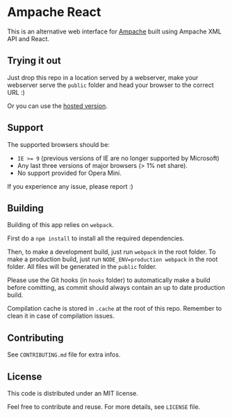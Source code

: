 Ampache React
=============

This is an alternative web interface for
[Ampache](https://github.com/ampache/ampache/) built using Ampache XML API and
React.

## Trying it out

Just drop this repo in a location served by a webserver, make your webserver
serve the `public` folder and head your browser to the correct URL :)

Or you can use the [hosted version](https://phyks.github.io/ampache_react/).

## Support

The supported browsers should be:

* `IE >= 9` (previous versions of IE are no longer supported by Microsoft)
* Any last three versions of major browsers (> 1% net share).
* No support provided for Opera Mini.

If you experience any issue, please report :)


## Building

Building of this app relies on `webpack`.

First do a `npm install` to install all the required dependencies.

Then, to make a development build, just run `webpack` in the root folder. To
make a production build, just run `NODE_ENV=production webpack` in the root
folder. All files will be generated in the `public` folder.

Please use the Git hooks (in `hooks` folder) to automatically make a build
before comitting, as commit should always contain an up to date production
build.

Compilation cache is stored in `.cache` at the root of this repo. Remember to
clean it in case of compilation issues.


## Contributing

See `CONTRIBUTING.md` file for extra infos.


## License

This code is distributed under an MIT license.

Feel free to contribute and reuse. For more details, see `LICENSE` file.
